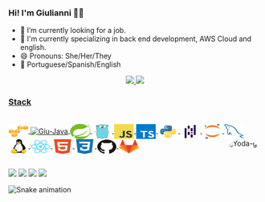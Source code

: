### Hi! I'm Giulianni 👋🐍
<!--
**Giulianni/giulianni** is a ✨ _special_ ✨ repository because its `README.md` (this file) appears on your GitHub profile. -->
- 🔭 I’m currently looking for a job.
- 🌱 I'm currently specializing in back end development, AWS Cloud and english. 
- 😄 Pronouns: She/Her/They
- 🔮 Portuguese/Spanish/English

<div align="center">
  <a href="https://github.com/Giulianni">
  <img height="180em" src="https://github-readme-stats.vercel.app/api?username=giulianni&show_icons=true&theme=jolly&include_all_commits=true&count_private=true"/>
  <img height="180em" src="https://github-readme-stats.vercel.app/api/top-langs/?username=giulianni&layout=compact&langs_count=7&theme=jolly"/>
</div>
 
  ### Stack
<div style="display: inline_block"><br>
  <img align="center" alt="Giu-AWS" height="30" width="40" src="https://raw.githubusercontent.com/devicons/devicon/master/icons/amazonwebservices/amazonwebservices-original.svg">
  <img align="center" alt="Giu-Java" height="30" width="40" src="https://raw.githubusercontent.com/jmnote/z-icons/master/svg/java.svg">
  <img align="center" alt="Giu-Spring" height="30" width="40" src="https://raw.githubusercontent.com/devicons/devicon/master/icons/spring/spring-original.svg">
  <img align="center" alt="Giu-Golang" height="30" width="40" src="https://raw.githubusercontent.com/devicons/devicon/master/icons/go/go-original.svg">
  <img align="center" alt="Giu-JS" height="30" width="40" src="https://raw.githubusercontent.com/devicons/devicon/master/icons/javascript/javascript-original.svg">
  <img align="center" alt="Giu-Typescript" height="30" width="40" src="https://raw.githubusercontent.com/devicons/devicon/master/icons/typescript/typescript-original.svg">
   <img align="center" alt="Giu-Python" height="30" width="40" src="https://raw.githubusercontent.com/devicons/devicon/master/icons/python/python-original.svg">
  <img align="center" alt="Giu-Pandas" height="30" width="40" src="https://raw.githubusercontent.com/devicons/devicon/master/icons/pandas/pandas-original.svg">
  <img align="center" alt="Giu-JupyterNotebook" height="30" width="40" src="https://raw.githubusercontent.com/devicons/devicon/master/icons/jupyter/jupyter-original.svg">
  <img align="center" alt="Giu-MySQL" height="30" width="40" src="https://raw.githubusercontent.com/devicons/devicon/master/icons/mysql/mysql-original.svg">
  <img align="center" alt="Giu-Linux" height="30" width="40" src="https://raw.githubusercontent.com/devicons/devicon/master/icons/linux/linux-original.svg">
 
  <img align="center" alt="Giu-React" height="30" width="40" src="https://raw.githubusercontent.com/devicons/devicon/master/icons/react/react-original.svg">
  <img align="center" alt="Giu-HTML" height="30" width="40" src="https://raw.githubusercontent.com/devicons/devicon/master/icons/html5/html5-plain.svg">
  <img align="center" alt="Giu-CSS" height="30" width="40" src="https://raw.githubusercontent.com/devicons/devicon/master/icons/css3/css3-plain.svg">
  <img align="center" alt="Giu-GitHub" height="30" width="40" src="https://raw.githubusercontent.com/devicons/devicon/master/icons/github/github-original.svg">
  <img align="center" alt="Giu-GitLab" height="30" width="40" src="https://raw.githubusercontent.com/devicons/devicon/master/icons/gitlab/gitlab-original.svg">
  
  
  <img align="right" alt="Yoda-gif" height="120" style="border-radius:50px;"  src="https://i0.wp.com/media0.giphy.com/media/UsmcxQeK7BRBK/giphy.gif">
</div>
  
  ##
  
  <div> 
  <a href="https://www.youtube.com/channel/UCbDCqpiyWgPm_lwa12LuU8Q" target="_blank"><img src="https://img.shields.io/badge/YouTube-FF0000?style=for-the-badge&logo=youtube&logoColor=white" target="_blank"></a>
  <a href="https://www.instagram.com/aka_blackmamba_/" target="_blank"><img src="https://img.shields.io/badge/-Instagram-%23E4405F?style=for-the-badge&logo=instagram&logoColor=white" target="_blank"></a>
  <a href = "mailto:nicoligiu2@gmail.com"><img src="https://img.shields.io/badge/-Gmail-%23333?style=for-the-badge&logo=gmail&logoColor=white" target="_blank"></a>
  <a href="https://www.linkedin.com/in/giulianni-nicoli-rodrigues-9a4757212/" target="_blank"><img src="https://img.shields.io/badge/-LinkedIn-%230077B5?style=for-the-badge&logo=linkedin&logoColor=white" target="_blank"></a> 
 
  ![Snake animation](https://github.com/Giulianni/giulianni/blob/output/github-contribution-grid-snake.svg)
 
</div>
 
